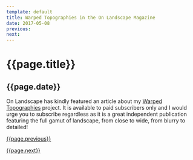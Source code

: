 ```yaml
---
template: default
title: Warped Topographies in the On Landscape Magazine
date: 2017-05-08
previous:
next:
---
```


# {{page.title}}

## {{page.date}}

On Landscape has kindly featured an article about my [Warped Topographies](https://www.onlandscape.co.uk/2017/04/warped-topographies/) project. It is available to paid subscribers only and I would urge you to subscribe regardless as it is a great independent publication featuring the full gamut of landscape, from close to wide, from blurry to detailed!

[{{page.previous}}](2021-01-13-lip-chronicles-life-in-lockdown)

[{{page.next}}](2021-01-13-warped-topographies-ii)